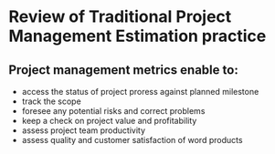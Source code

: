 
# Review of Traditional Project Management Estimation practice

## Project management metrics enable to:
* access the status of project proress against planned milestone
* track the scope
* foresee any potential risks and correct problems
* keep a check on project value and profitability
* assess project team productivity
* assess quality and customer satisfaction of word products
